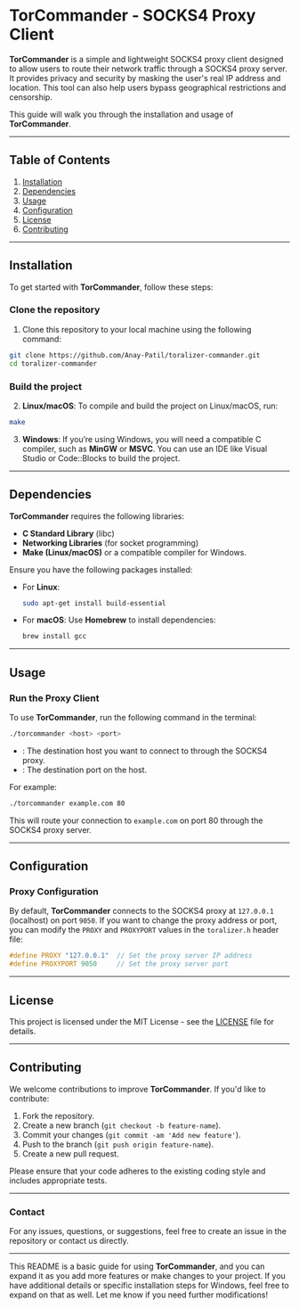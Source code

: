 # **TorCommander** - SOCKS4 Proxy Client

**TorCommander** is a simple and lightweight SOCKS4 proxy client designed to allow users to route their network traffic through a SOCKS4 proxy server. It provides privacy and security by masking the user's real IP address and location. This tool can also help users bypass geographical restrictions and censorship.

This guide will walk you through the installation and usage of **TorCommander**.

---

## **Table of Contents**

1. [Installation](#installation)
2. [Dependencies](#dependencies)
3. [Usage](#usage)
4. [Configuration](#configuration)
5. [License](#license)
6. [Contributing](#contributing)

---

## **Installation**

To get started with **TorCommander**, follow these steps:

### **Clone the repository**

1. Clone this repository to your local machine using the following command:

```bash
git clone https://github.com/Anay-Patil/toralizer-commander.git
cd toralizer-commander
```

### **Build the project**

2. **Linux/macOS**: To compile and build the project on Linux/macOS, run:

```bash
make
```

3. **Windows**: If you’re using Windows, you will need a compatible C compiler, such as **MinGW** or **MSVC**. You can use an IDE like Visual Studio or Code::Blocks to build the project.

---

## **Dependencies**

**TorCommander** requires the following libraries:

- **C Standard Library** (libc)
- **Networking Libraries** (for socket programming)
- **Make (Linux/macOS)** or a compatible compiler for Windows.

Ensure you have the following packages installed:

- For **Linux**:
  ```bash
  sudo apt-get install build-essential
  ```

- For **macOS**:
  Use **Homebrew** to install dependencies:
  ```bash
  brew install gcc
  ```

---

## **Usage**

### **Run the Proxy Client**

To use **TorCommander**, run the following command in the terminal:

```bash
./torcommander <host> <port>
```

- **<host>**: The destination host you want to connect to through the SOCKS4 proxy.
- **<port>**: The destination port on the host.

For example:

```bash
./torcommander example.com 80
```

This will route your connection to `example.com` on port 80 through the SOCKS4 proxy server.

---

## **Configuration**

### **Proxy Configuration**

By default, **TorCommander** connects to the SOCKS4 proxy at `127.0.0.1` (localhost) on port `9050`. If you want to change the proxy address or port, you can modify the `PROXY` and `PROXYPORT` values in the `toralizer.h` header file:

```c
#define PROXY "127.0.0.1"  // Set the proxy server IP address
#define PROXYPORT 9050     // Set the proxy server port
```

---

## **License**

This project is licensed under the MIT License - see the [LICENSE](LICENSE) file for details.

---

## **Contributing**

We welcome contributions to improve **TorCommander**. If you'd like to contribute:

1. Fork the repository.
2. Create a new branch (`git checkout -b feature-name`).
3. Commit your changes (`git commit -am 'Add new feature'`).
4. Push to the branch (`git push origin feature-name`).
5. Create a new pull request.

Please ensure that your code adheres to the existing coding style and includes appropriate tests.

---

### **Contact**

For any issues, questions, or suggestions, feel free to create an issue in the repository or contact us directly.

---

This README is a basic guide for using **TorCommander**, and you can expand it as you add more features or make changes to your project. If you have additional details or specific installation steps for Windows, feel free to expand on that as well. Let me know if you need further modifications!
